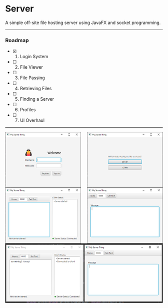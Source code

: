 # Server
 A simple off-site file hosting server using JavaFX and socket programming.
 
 ---
 
### Roadmap
- [x] 01. Login System
- [ ] 02. File Viewer
- [ ] 03. File Passing
- [ ] 04. Retrieving Files
- [ ] 05. Finding a Server
- [ ] 06. Profiles
- [ ] 07. UI Overhaul

---

<img width="48%" align="left" src="https://github.com/EthanKelly01/Server/blob/main/assets/login.png?raw=true">
<img width="48%" align="right" src="https://github.com/EthanKelly01/Server/blob/main/assets/main.png?raw=true">
<img width="48%" align="left" src="https://github.com/EthanKelly01/Server/blob/main/assets/server.png?raw=true">
<img width="48%" align="right" src="https://github.com/EthanKelly01/Server/blob/main/assets/client.png?raw=true">

<img align="center" src="https://github.com/EthanKelly01/Server/blob/main/assets/working.png?raw=true">
